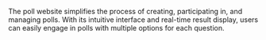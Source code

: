 The poll website simplifies the process of creating, participating in, and managing polls.
With its intuitive interface and real-time result display, users can easily engage in polls with multiple options for each question.

